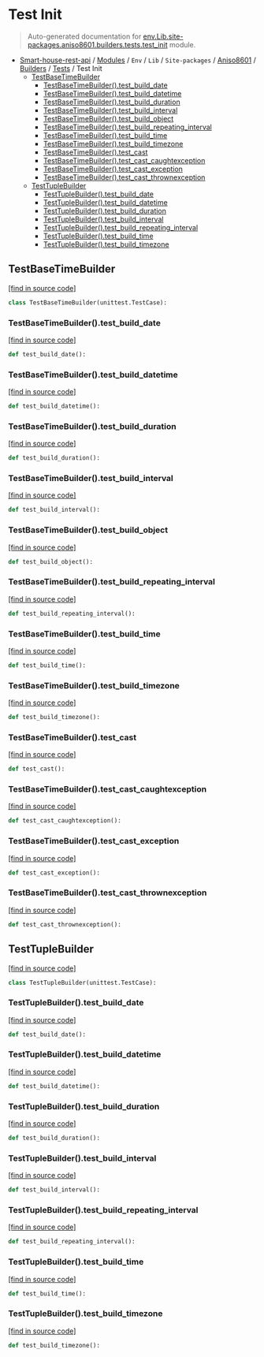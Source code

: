 # Test Init

> Auto-generated documentation for [env.Lib.site-packages.aniso8601.builders.tests.test_init](..\..\..\..\..\..\..\env\Lib\site-packages\aniso8601\builders\tests\test_init.py) module.

- [Smart-house-rest-api](..\..\..\..\..\..\README.md#description) / [Modules](..\..\..\..\..\..\MODULES.md#smart-house-rest-api-modules) / `Env` / `Lib` / `Site-packages` / [Aniso8601](..\..\index.md#aniso8601) / [Builders](..\index.md#builders) / [Tests](index.md#tests) / Test Init
    - [TestBaseTimeBuilder](#testbasetimebuilder)
        - [TestBaseTimeBuilder().test_build_date](#testbasetimebuildertest_build_date)
        - [TestBaseTimeBuilder().test_build_datetime](#testbasetimebuildertest_build_datetime)
        - [TestBaseTimeBuilder().test_build_duration](#testbasetimebuildertest_build_duration)
        - [TestBaseTimeBuilder().test_build_interval](#testbasetimebuildertest_build_interval)
        - [TestBaseTimeBuilder().test_build_object](#testbasetimebuildertest_build_object)
        - [TestBaseTimeBuilder().test_build_repeating_interval](#testbasetimebuildertest_build_repeating_interval)
        - [TestBaseTimeBuilder().test_build_time](#testbasetimebuildertest_build_time)
        - [TestBaseTimeBuilder().test_build_timezone](#testbasetimebuildertest_build_timezone)
        - [TestBaseTimeBuilder().test_cast](#testbasetimebuildertest_cast)
        - [TestBaseTimeBuilder().test_cast_caughtexception](#testbasetimebuildertest_cast_caughtexception)
        - [TestBaseTimeBuilder().test_cast_exception](#testbasetimebuildertest_cast_exception)
        - [TestBaseTimeBuilder().test_cast_thrownexception](#testbasetimebuildertest_cast_thrownexception)
    - [TestTupleBuilder](#testtuplebuilder)
        - [TestTupleBuilder().test_build_date](#testtuplebuildertest_build_date)
        - [TestTupleBuilder().test_build_datetime](#testtuplebuildertest_build_datetime)
        - [TestTupleBuilder().test_build_duration](#testtuplebuildertest_build_duration)
        - [TestTupleBuilder().test_build_interval](#testtuplebuildertest_build_interval)
        - [TestTupleBuilder().test_build_repeating_interval](#testtuplebuildertest_build_repeating_interval)
        - [TestTupleBuilder().test_build_time](#testtuplebuildertest_build_time)
        - [TestTupleBuilder().test_build_timezone](#testtuplebuildertest_build_timezone)

## TestBaseTimeBuilder

[[find in source code]](..\..\..\..\..\..\..\env\Lib\site-packages\aniso8601\builders\tests\test_init.py#L16)

```python
class TestBaseTimeBuilder(unittest.TestCase):
```

### TestBaseTimeBuilder().test_build_date

[[find in source code]](..\..\..\..\..\..\..\env\Lib\site-packages\aniso8601\builders\tests\test_init.py#L17)

```python
def test_build_date():
```

### TestBaseTimeBuilder().test_build_datetime

[[find in source code]](..\..\..\..\..\..\..\env\Lib\site-packages\aniso8601\builders\tests\test_init.py#L25)

```python
def test_build_datetime():
```

### TestBaseTimeBuilder().test_build_duration

[[find in source code]](..\..\..\..\..\..\..\env\Lib\site-packages\aniso8601\builders\tests\test_init.py#L29)

```python
def test_build_duration():
```

### TestBaseTimeBuilder().test_build_interval

[[find in source code]](..\..\..\..\..\..\..\env\Lib\site-packages\aniso8601\builders\tests\test_init.py#L33)

```python
def test_build_interval():
```

### TestBaseTimeBuilder().test_build_object

[[find in source code]](..\..\..\..\..\..\..\env\Lib\site-packages\aniso8601\builders\tests\test_init.py#L73)

```python
def test_build_object():
```

### TestBaseTimeBuilder().test_build_repeating_interval

[[find in source code]](..\..\..\..\..\..\..\env\Lib\site-packages\aniso8601\builders\tests\test_init.py#L37)

```python
def test_build_repeating_interval():
```

### TestBaseTimeBuilder().test_build_time

[[find in source code]](..\..\..\..\..\..\..\env\Lib\site-packages\aniso8601\builders\tests\test_init.py#L21)

```python
def test_build_time():
```

### TestBaseTimeBuilder().test_build_timezone

[[find in source code]](..\..\..\..\..\..\..\env\Lib\site-packages\aniso8601\builders\tests\test_init.py#L41)

```python
def test_build_timezone():
```

### TestBaseTimeBuilder().test_cast

[[find in source code]](..\..\..\..\..\..\..\env\Lib\site-packages\aniso8601\builders\tests\test_init.py#L45)

```python
def test_cast():
```

### TestBaseTimeBuilder().test_cast_caughtexception

[[find in source code]](..\..\..\..\..\..\..\env\Lib\site-packages\aniso8601\builders\tests\test_init.py#L60)

```python
def test_cast_caughtexception():
```

### TestBaseTimeBuilder().test_cast_exception

[[find in source code]](..\..\..\..\..\..\..\env\Lib\site-packages\aniso8601\builders\tests\test_init.py#L53)

```python
def test_cast_exception():
```

### TestBaseTimeBuilder().test_cast_thrownexception

[[find in source code]](..\..\..\..\..\..\..\env\Lib\site-packages\aniso8601\builders\tests\test_init.py#L68)

```python
def test_cast_thrownexception():
```

## TestTupleBuilder

[[find in source code]](..\..\..\..\..\..\..\env\Lib\site-packages\aniso8601\builders\tests\test_init.py#L229)

```python
class TestTupleBuilder(unittest.TestCase):
```

### TestTupleBuilder().test_build_date

[[find in source code]](..\..\..\..\..\..\..\env\Lib\site-packages\aniso8601\builders\tests\test_init.py#L230)

```python
def test_build_date():
```

### TestTupleBuilder().test_build_datetime

[[find in source code]](..\..\..\..\..\..\..\env\Lib\site-packages\aniso8601\builders\tests\test_init.py#L260)

```python
def test_build_datetime():
```

### TestTupleBuilder().test_build_duration

[[find in source code]](..\..\..\..\..\..\..\env\Lib\site-packages\aniso8601\builders\tests\test_init.py#L281)

```python
def test_build_duration():
```

### TestTupleBuilder().test_build_interval

[[find in source code]](..\..\..\..\..\..\..\env\Lib\site-packages\aniso8601\builders\tests\test_init.py#L294)

```python
def test_build_interval():
```

### TestTupleBuilder().test_build_repeating_interval

[[find in source code]](..\..\..\..\..\..\..\env\Lib\site-packages\aniso8601\builders\tests\test_init.py#L372)

```python
def test_build_repeating_interval():
```

### TestTupleBuilder().test_build_time

[[find in source code]](..\..\..\..\..\..\..\env\Lib\site-packages\aniso8601\builders\tests\test_init.py#L244)

```python
def test_build_time():
```

### TestTupleBuilder().test_build_timezone

[[find in source code]](..\..\..\..\..\..\..\env\Lib\site-packages\aniso8601\builders\tests\test_init.py#L408)

```python
def test_build_timezone():
```
